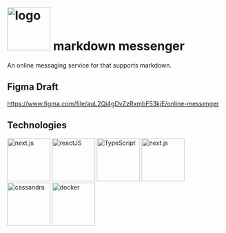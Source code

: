 # <img alt="logo" src="https://github.com/stracciatella27/tincan/blob/main/public/images/logo.svg" width="100"/> markdown messenger
An online messaging service for that supports markdown.

## Figma Draft
https://www.figma.com/file/auL2Qi4gDvZzRxmbF53kjE/online-messenger

## Technologies
<img alt="next.js" src="https://decodenatura.com/static/fb8aa1bb70c9925ce1ae22dc2711b343/nextjs-logo.png" height="100"/> <img alt="reactJS" src="https://cdn.thenewstack.io/media/2022/06/57e0003d-600b72f9-react-1024x680-1.png" height="100"/> <img alt="TypeScript" src="https://cdn.thenewstack.io/media/2022/01/10b88c68-typescript-logo.png" height="100"/> <img alt="next.js" src="https://miro.medium.com/max/1400/1*Smbj_VLH7JRp9GhLaKyiUQ.png" height="100"/> <img alt="cassandra" src="https://miro.medium.com/max/600/1*wzm0JlomFfsBF3mkZJQN7A.png" height="100"/> <img alt="docker" src="https://www.testautomatisierung.org/wp-content/uploads/14098888813_bec60d595d_o.png" height="100"/>
